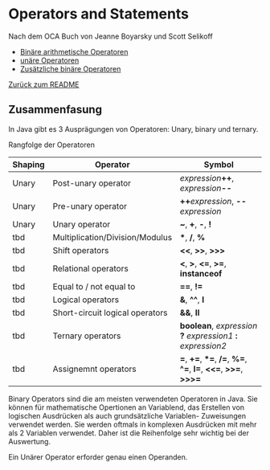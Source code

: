# Operators and Statements

Nach dem OCA Buch von Jeanne Boyarsky und Scott Selikoff


* [Binäre arithmetische Operatoren](BinaryArithemticOperators.md)
* [unäre Operatoren](UnaryOperators.md)
* [Zusätzliche binäre Operatoren](AdditionalBinaryOperators.md)


[Zurück zum README](../README.md)

## Zusammenfasung
In Java gibt es 3 Ausprägungen von Operatoren: Unary, binary und ternary.

Rangfolge der Operatoren

Shaping | Operator | Symbol
----- | -------- | ------
Unary | Post-unary operator | _expression_**++**, _expression_**--**
Unary | Pre-unary operator | **++**_expression_, **--**_expression_
Unary | Unary operator | **~**, **+**, **-**, **!**
tbd | Multiplication/Division/Modulus | __*__, **/**, **%**
tbd | Shift operators | **<<**, **>>**, **>>>**
tbd | Relational operators | **<**, **>**, **<=**, **>=**, **instanceof**
tbd | Equal to / not equal to | **==**, **!=**
tbd | Logical operators | **&**, **^^**, **I** 
tbd | Short-circuit logical operators | **&&**, **II**
tbd | Ternary operators | **boolean**, _expression_ **?** _expression1_ __:__ _expression2_ 
tbd | Assignemnt operators | **=**, **+=**, __*=__, **/=**, **%=**, **^=**, **I=**, **<<=**, **>>=**, **>>>=**


Binary Operators sind die am meisten verwendeten Operatoren in Java. Sie können für mathematische
Opertionen an Variablend, das Erstellen von logischen Ausdrücken als auch grundsätzliche Variablen-
Zuweisungen verwendet werden. Sie werden oftmals in komplexen Ausdrücken mit mehr als 2 Variablen verwendet.
Daher ist die Reihenfolge sehr wichtig bei der Auswertung.

Ein Unärer Operator erforder genau einen Operanden.

 
